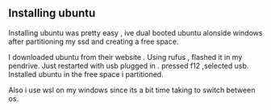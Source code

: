 ## Installing ubuntu

Installing ubuntu was pretty easy , ive dual booted ubuntu alonside windows after partitioning
my ssd and creating a free space.

I downloaded ubuntu from their website . Using rufus , flashed it in my pendrive.
Just restarted with usb plugged in . pressed f12 ,selected usb. Installed ubuntu in the free space i partitioned.

Also i use wsl on my windows since its a bit time taking to switch between os. 
